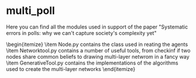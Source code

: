 # multi_poll
Here you can find all the modules used in support of the paper "Systematic errors in polls: why we can't capture society's complexity yet"

\begin{itemize}
\item Node.py contains the class used in reating the agents
\item Networktool.py contains a number of useful tools, from checkinf if two nodes share common beliefs to drawing multi-layer netwrom in a fancy way
\item GenerativeTool.py contains the implementations of the algorithms used to create the multi-layer networks
\end{itemize}
